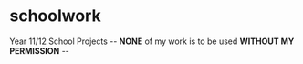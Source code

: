 # schoolwork
Year 11/12 School Projects
-- **NONE** of my work is to be used **WITHOUT MY PERMISSION** --
